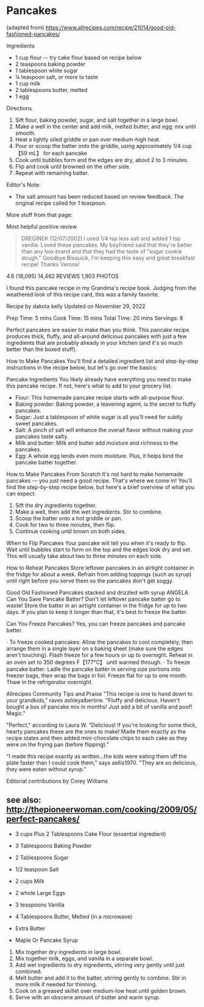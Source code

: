 # Pancakes

(adapted from) https://www.allrecipes.com/recipe/21014/good-old-fashioned-pancakes/

Ingredients

* 1 cup flour -- try cake flour based on recipe below
* 2 teaspoons baking powder
* 1 tablespoon white sugar
* ¼ teaspoon salt, or more to taste
* 1 cup milk
* 2 tablespoons butter, melted
* 1 egg

Directions

1. Sift flour, baking powder, sugar, and salt together in a large bowl. 
2. Make a well in the center and add milk, melted butter, and egg; mix until smooth.
3. Heat a lightly oiled griddle or pan over medium-high heat.
4. Pour or scoop the batter onto the griddle, using approximately 1/4 cup【59 mL】 for each pancake
5. Cook until bubbles form and the edges are dry, about 2 to 3 minutes.
6. Flip and cook until browned on the other side. 
7. Repeat with remaining batter.

Editor's Note:

* The salt amount has been reduced based on review feedback. The original recipe called for 1 teaspoon.

More stuff from that page:

Most helpful positive review
> DREGINEK
> (12/07/2002)
> I used 1/4 tsp less salt and added 1 tsp vanilla. Loved these pancakes. My boyfriend said that they're better than any
> box brand and that they had the taste of "sugar cookie dough." Goodbye Bisquick, I'm keeping this easy and great
> breakfast recipe! Thanks Verona!


4.6
(18,095)
14,462 REVIEWS
1,903 PHOTOS

I found this pancake recipe in my Grandma's recipe book. Judging from the weathered look of this recipe card, this was a
family favorite.

Recipe by dakota kelly Updated on November 29, 2022

Prep Time: 5 mins
Cook Time: 15 mins
Total Time: 20 mins
Servings: 8

Perfect pancakes are easier to make than you think. This pancake recipe produces thick, fluffy, and all-around delicious
pancakes with just a few ingredients that are probably already in your kitchen (and it's so much better than the boxed
stuff).

How to Make Pancakes
You'll find a detailed ingredient list and step-by-step instructions in the recipe below, but let's go over the basics:

Pancake Ingredients
You likely already have everything you need to make this pancake recipe. If not, here's what to add to your grocery
list:

* Flour: This homemade pancake recipe starts with all-purpose flour.
* Baking powder: Baking powder, a leavening agent, is the secret to fluffy pancakes.
* Sugar: Just a tablespoon of white sugar is all you'll need for subtly sweet pancakes.
* Salt: A pinch of salt will enhance the overall flavor without making your pancakes taste salty.
* Milk and butter: Milk and butter add moisture and richness to the pancakes.
* Egg: A whole egg lends even more moisture. Plus, it helps bind the pancake batter together.

How to Make Pancakes From Scratch
It's not hard to make homemade pancakes — you just need a good recipe. That's where we come in! You'll find the
step-by-step recipe below, but here's a brief overview of what you can expect:

1. Sift the dry ingredients together.
2. Make a well, then add the wet ingredients. Stir to combine.
3. Scoop the batter onto a hot griddle or pan.
4. Cook for two to three minutes, then flip.
5. Continue cooking until brown on both sides.

When to Flip Pancakes
Your pancake will tell you when it's ready to flip. Wait until bubbles start to form on the top and the edges look dry
and set. This will usually take about two to three minutes on each side.

How to Reheat Pancakes
Store leftover pancakes in an airtight container in the fridge for about a week. Refrain from adding toppings (such as
syrup) until right before you serve them so the pancakes don't get soggy.

Good Old Fashioned Pancakes stacked and drizzled with syrup
ANGELA
Can You Save Pancake Batter?
Don't let leftover pancake batter go to waste! Store the batter in an airtight container in the fridge for up to two
days. If you plan to keep it longer than that, it's best to freeze the batter.

Can You Freeze Pancakes?
Yes, you can freeze pancakes and pancake batter.

· To freeze cooked pancakes: Allow the pancakes to cool completely, then arrange them in a single layer on a baking
sheet (make sure the edges aren't touching). Flash freeze for a few hours or up to overnight. Reheat in an oven set to
350 degrees F【177°C】 until warmed through.
· To freeze pancake batter: Ladle the pancake batter in serving size portions into freezer bags, then wrap the bags in
foil. Freeze flat for up to one month. Thaw in the refrigerator overnight.

Allrecipes Community Tips and Praise
"This recipe is one to hand down to your grandkids," raves ashleyalbertine. "Fluffy and delicious. Haven't bought a box
of pancake mix in months! Just add a bit of vanilla and poof! Magic."

"Perfect," according to Laura W. "Delicious! If you're looking for some thick, hearty pancakes these are the ones to
make! Made them exactly as the recipe states and then added mini-chocolate chips to each cake as they were on the frying
pan (before flipping)."

"I made this recipe exactly as written...the kids were eating them off the plate faster than I could cook them," says
aellis1970. "They are so delicious, they were eaten without syrup."

Editorial contributions by Corey Williams

## see also: http://thepioneerwoman.com/cooking/2009/05/perfect-pancakes/

* 3 cups Plus 2 Tablespoons Cake Flour (essential ingredient)
* 3 Tablespoons Baking Powder
* 2 Tablespoons Sugar
* 1/2 teaspoon Salt

* 2 cups Milk
* 2 whole Large Eggs
* 3 teaspoons Vanilla

* 4 Tablespoons Butter, Melted (in a microwave)
* Extra Butter
* Maple Or Pancake Syrup

1. Mix together dry ingredients in large bowl.
2. Mix together milk, eggs, and vanilla in a separate bowl.
3. Add wet ingredients to dry ingredients, stirring very gently until just combined.
4. Melt butter and add it to the batter, stirring gently to combine. Stir in more milk if needed for thinning.
5. Cook on a greased skillet over medium-low heat until golden brown.
6. Serve with an obscene amount of butter and warm syrup.

